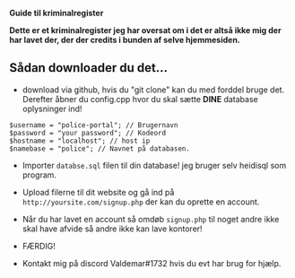 **Guide til kriminalregister** 

**Dette er et kriminalregister jeg har oversat om i det er altså ikke mig der har lavet der, der der credits i bunden af selve hjemmesiden.**


## Sådan downloader du det...
- download via github, hvis du "git clone" kan du med forddel bruge det.
Derefter åbner du config.cpp hvor du skal sætte **DINE** database oplysninger ind!

```
$username = "police-portal"; // Brugernavn
$password = "your password"; // Kodeord
$hostname = "localhost"; // host ip 
$namebase = "police"; // Navnet på databasen.
```
- Importer `databse.sql` filen til din database! jeg bruger selv heidisql som program.
- Upload filerne til dit website og gå ind på  `http://yoursite.com/signup.php` der kan du oprette en account.
- Når du har lavet en account så omdøb  `signup.php`  til noget andre ikke skal have afvide så andre ikke kan lave kontorer!
- FÆRDIG!

- Kontakt mig på discord Valdemar#1732 hvis du evt har brug for hjælp.
